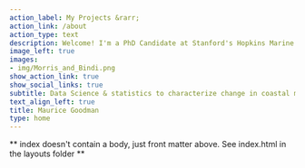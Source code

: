 ```yaml
---
action_label: My Projects &rarr;
action_link: /about
action_type: text
description: Welcome! I'm a PhD Candidate at Stanford's Hopkins Marine Station studying climate impacts on the biogeography, population dynamics, and predator-prey ecology of marine species. I combine field and experimental data with a variety of computational approaches - including correlative species distribution models and dynamical population models - to make inferences about climate impacts on coastal marine species and the animals they interact with.
image_left: true
images:
- img/Morris_and_Bindi.png
show_action_link: true
show_social_links: true
subtitle: Data Science & statistics to characterize change in coastal marine ecosystems
text_align_left: true
title: Maurice Goodman
type: home
---
```


** index doesn't contain a body, just front matter above.
See index.html in the layouts folder **
